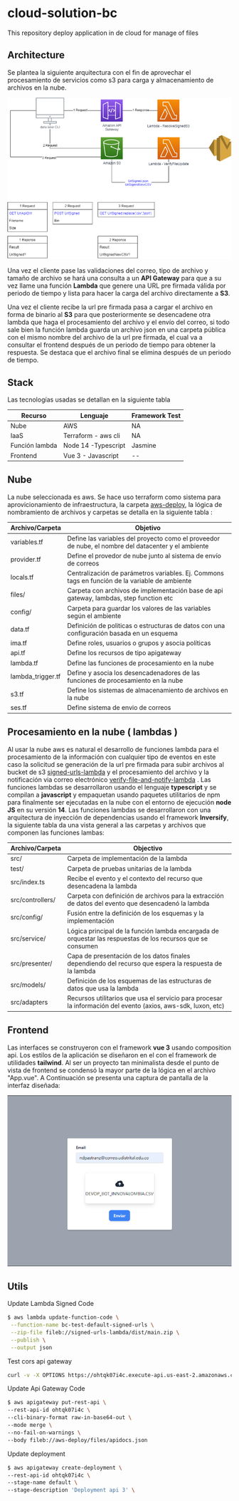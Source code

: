 # cloud-solution-bc
 
This repository deploy application in de cloud for manage of files
 
## Architecture
 
Se plantea la siguiente arquitectura con el fin de aprovechar el procesamiento de servicios como s3 para carga y almacenamiento de archivos en la nube.
 
![Alt text](docs/Architecture.png?raw=true "Architecture")
 
Una vez el cliente pase las validaciones del correo, tipo de archivo y tamaño de archivo se hará una consulta a un **API Gateway** para que a su vez llame una función **Lambda** que genere una URL pre firmada válida por periodo de tiempo y lista para hacer la carga del archivo directamente a **S3**.
 
Una vez el cliente recibe la url pre firmada pasa a cargar el archivo en forma de binario al **S3** para que posteriormente se desencadene otra lambda que haga el procesamiento del archivo y el envío del correo, si todo sale bien la función lambda guarda un archivo json en una carpeta pública con el mismo nombre del archivo de la url pre firmada, el cual va a consultar el frontend después de un periodo de tiempo para obtener la respuesta. Se destaca que el archivo final se elimina después de un periodo de tiempo. 
 
## Stack
 
Las tecnologías usadas se detallan en la siguiente tabla
 
| Recurso        | Lenguaje            | Framework Test |
| -------------- | ------------------- | -------------- |
| Nube           | AWS                 | NA             |
| IaaS           | Terraform - aws cli | NA             |
| Función lambda | Node 14 -Typescript | Jasmine        |
| Frontend       | Vue 3 - Javascript  | --             |
 
## Nube
 
La nube seleccionada es aws. Se hace uso terraform como sistema para aprovicionamiento de infraestructura, la carpeta [aws-deploy](https://github.com/nickdpz/cloud-solution-bc/tree/master/aws-deploy), la lógica de nombramiento de archivos y carpetas se detalla en la siguiente tabla :
 
| **Archivo/Carpeta** | **Objetivo**                                                                                      |
| ------------------- | -------------------------------------------------------------------------------------------------- |
| variables.tf        | Define las variables del proyecto como el proveedor de nube, el nombre del datacenter y el ambiente |
| provider.tf         | Define el provedor de nube junto al sistema de envío de correos                                    |
| locals.tf           | Centralización de parámetros variables. Ej. Commons tags en función de la variable de ambiente     |
| files/              | Carpeta con archivos de implementación base de api gateway, lambdas, step function etc             |
| config/             | Carpeta para guardar los valores de las variables según el ambiente                                |
| data.tf             | Definición de politicas o estructuras de datos con una configuración basada en un esquema          |
| ima.tf              | Define roles, usuarios o grupos y asocia políticas                                                 |
| api.tf              | Define los recursos de tipo apigateway                                                             |
| lambda.tf           | Define las funciones de procesamiento en la nube                                                   |
| lambda_trigger.tf   | Define y asocia los desencadenadores de las funciones de procesamiento en la nube                  |
| s3.tf               | Define los sistemas de almacenamiento de archivos en la nube                                       |
| ses.tf              | Define sistema de envio de correos                                                                 |
 
## Procesamiento en la nube ( lambdas )
 
Al usar la nube aws es natural el desarrollo de funciones lambda para el procesamiento de la información con cualquier tipo de eventos en este caso la solicitud se generación de la url pre firmada para subir archivos al bucket de s3 [signed-urls-lambda](https://github.com/nickdpz/cloud-solution-bc/tree/master/signed-urls-lambda) y el procesamiento del archivo y la notificación via correo electrónico [verify-file-and-notify-lambda](https://github.com/nickdpz/cloud-solution-bc/tree/master/verify-file-and-notify-lambda) . Las funciones lambdas se desarrollaron usando el lenguaje **typescript** y se compilan a **javascript** y empaquetan usando paquetes utilitarios de npm para finalmente ser ejecutadas en la nube con el entorno de ejecución **node JS** en su versión **14**. Las funciones lambdas se desarrollaron con una arquitectura de inyección de dependencias usando el framework **Inversify**, la siguiente tabla da una vista general a las carpetas y archivos que componen las funciones lambas: 
 
 
| **Archivo/Carpeta**   | **Objectivo**                                                                                                     |
|---------------------  |---------------------------------------------------------------------------------------------------------------    |
| src/                  | Carpeta de implementación de la lambda                                                                            |
| test/                 | Carpeta de pruebas unitarias de la lambda                                                                         |
| src/index.ts          | Recibe el evento y el contexto del recurso que desencadena la lambda                                              |
| src/controllers/      | Carpeta con definición de archivos para la extracción de datos del evento que desencadenó la lambda               |
| src/config/           | Fusión entre la definición de los esquemas y la implementación                                                     |
| src/service/          | Lógica principal de la función lambda encargada de orquestar las respuestas de los recursos que se consumen       |
| src/presenter/        | Capa de presentación de los datos finales dependiendo del recurso que espera la respuesta de la lambda            |
| src/models/           | Definición de los esquemas de las estructuras de datos que usa la lambda                                           |
| src/adapters          | Recursos utilitarios que usa el servicio para procesar la información del evento (axios, aws-sdk, luxon, etc)     |
 
## Frontend
 
Las interfaces se construyeron con el framework **vue 3** usando composition api. Los estilos de la aplicación se diseñaron en el con el framework de utilidades **tailwind**. Al ser un proyecto tan minimalista desde el punto de vista de frontend se condensó la mayor parte de la lógica en el archivo "App.vue". A Continuación se presenta una captura de pantalla de la interfaz diseñada: 
 
![Frontend](docs/Frontend.png?raw=true "Frontend")
 
## Utils
 
Update Lambda Signed Code
 
```sh
$ aws lambda update-function-code \
 --function-name bc-test-default-signed-urls \
 --zip-file fileb://signed-urls-lambda/dist/main.zip \
 --publish \
 --output json
```
 
Test cors api gateway
 
```sh
curl -v -X OPTIONS https://ohtqk07i4c.execute-api.us-east-2.amazonaws.com/default/endpoint
```
 
Update Api Gateway Code
 
```sh
$ aws apigateway put-rest-api \
--rest-api-id ohtqk07i4c \
--cli-binary-format raw-in-base64-out \
--mode merge \
--no-fail-on-warnings \
--body fileb://aws-deploy/files/apidocs.json
```
 
Update deployment
 
```sh
$ aws apigateway create-deployment \
--rest-api-id ohtqk07i4c \
--stage-name default \
--stage-description 'Deployment api 3' \